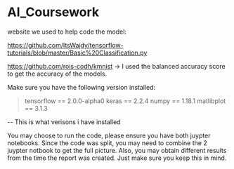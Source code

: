 # AI_Coursework

website we used to help code the model:

https://github.com/ItsWajdy/tensorflow-tutorials/blob/master/Basic%20Classification.py

https://github.com/rois-codh/kmnist -> I used the balanced accuracy score to get the accuracy of the models.


Make sure you have the following version installed:

> tensorflow == 2.0.0-alpha0
> keras == 2.2.4
> numpy == 1.18.1
> matlibplot == 3.1.3

-- This is what verisons i have installed

You may choose to run the code, please ensure you have both juypter notebooks. Since the code was split, you may need to combine the 2 juypter notbook to get the full picture. Also, you may obtain different results from the time the report was created. Just make sure you keep this in mind.


